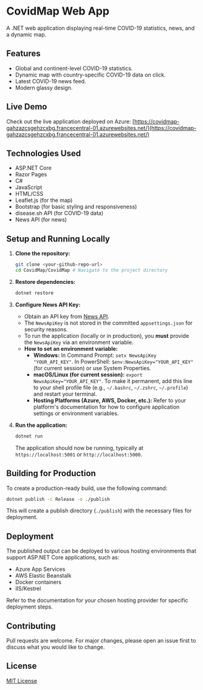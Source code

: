 # CovidMap Web App

A .NET web application displaying real-time COVID-19 statistics, news, and a dynamic map.

## Features

*   Global and continent-level COVID-19 statistics.
*   Dynamic map with country-specific COVID-19 data on click.
*   Latest COVID-19 news feed.
*   Modern glassy design.

## Live Demo

Check out the live application deployed on Azure: [https://covidmap-gahzazcsgehzcxbg.francecentral-01.azurewebsites.net/](https://covidmap-gahzazcsgehzcxbg.francecentral-01.azurewebsites.net/)

## Technologies Used

*   ASP.NET Core
*   Razor Pages
*   C#
*   JavaScript
*   HTML/CSS
*   Leaflet.js (for the map)
*   Bootstrap (for basic styling and responsiveness)
*   disease.sh API (for COVID-19 data)
*   News API (for news)

## Setup and Running Locally

1.  **Clone the repository:**
    ```bash
    git clone <your-github-repo-url>
    cd CovidMap/CovidMap # Navigate to the project directory
    ```
2.  **Restore dependencies:**
    ```bash
    dotnet restore
    ```
3.  **Configure News API Key:**
    *   Obtain an API key from [News API](https://newsapi.org/).
    *   The `NewsApiKey` is not stored in the committed `appsettings.json` for security reasons.
    *   To run the application (locally or in production), you **must** provide the `NewsApiKey` via an environment variable.
    *   **How to set an environment variable:**
        *   **Windows:** In Command Prompt: `setx NewsApiKey "YOUR_API_KEY"`. In PowerShell: `$env:NewsApiKey="YOUR_API_KEY"` (for current session) or use System Properties.
        *   **macOS/Linux (for current session):** `export NewsApiKey="YOUR_API_KEY"`. To make it permanent, add this line to your shell profile file (e.g., `~/.bashrc`, `~/.zshrc`, `~/.profile`) and restart your terminal.
        *   **Hosting Platforms (Azure, AWS, Docker, etc.):** Refer to your platform's documentation for how to configure application settings or environment variables.

4.  **Run the application:**
    ```bash
    dotnet run
    ```
    The application should now be running, typically at `https://localhost:5001` or `http://localhost:5000`.

## Building for Production

To create a production-ready build, use the following command:

```bash
dotnet publish -c Release -o ./publish
```

This will create a publish directory (`./publish`) with the necessary files for deployment.

## Deployment

The published output can be deployed to various hosting environments that support ASP.NET Core applications, such as:

*   Azure App Services
*   AWS Elastic Beanstalk
*   Docker containers
*   IIS/Kestrel

Refer to the documentation for your chosen hosting provider for specific deployment steps.

## Contributing

Pull requests are welcome. For major changes, please open an issue first to discuss what you would like to change.

## License

[MIT License](LICENSE) 